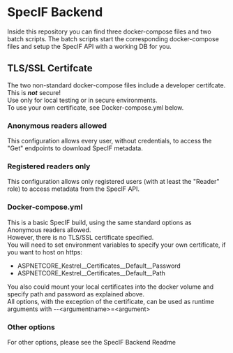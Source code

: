 # SpecIF Backend

Inside this repository you can find three docker-compose files and two batch scripts. 
The batch scripts start the corresponding docker-compose files and setup the SpecIF API with a working DB for you.

## TLS/SSL Certifcate
The two non-standard docker-compose files include a developer certifcate.   
This is ***not*** secure!  
Use only for local testing or in secure environments.  
To use your own certificate, see Docker-compose.yml below.

### Anonymous readers allowed
This configuration allows every user, without credentials, to access the "Get" endpoints to download SpecIF metadata.


### Registered readers only
This configuration allows only registered users (with at least the "Reader" role) to access metadata from the SpecIF API.

### Docker-compose.yml
This is a basic SpecIF build, using the same standard options as Anonymous readers allowed.  
However, there is no TLS/SSL certificate specified.  
You will need to set environment variables to specify your own certificate, if you want to host on https:
- ASPNETCORE_Kestrel__Certificates__Default__Password
- ASPNETCORE_Kestrel__Certificates__Default__Path


You also could mount your local certificates into the docker volume and specify path and password as explained above.  
All options, with the exception of the certificate, can be used as runtime arguments with --\<argumentname\>=\<argument\>


### Other options
For other options, please see the SpecIF Backend Readme
